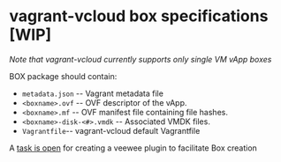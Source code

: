 # vagrant-vcloud box specifications [WIP]

*Note that vagrant-vcloud currently supports only single VM vApp boxes*

BOX package should contain:

- `metadata.json` -- Vagrant metadata file
- `<boxname>.ovf` -- OVF descriptor of the vApp.
- `<boxname>.mf` -- OVF manifest file containing file hashes.
- `<boxname>-disk-<#>.vmdk` -- Associated VMDK files.
- `Vagrantfile`-- vagrant-vcloud default Vagrantfile

A [task is open](https://github.com/frapposelli/vagrant-vcloud/issues/12) for creating a veewee plugin to facilitate Box creation